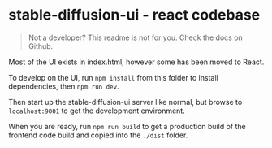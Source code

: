 # stable-diffusion-ui - react codebase

> Not a developer? This readme is not for you. Check the docs on Github.

Most of the UI exists in index.html, however some has been moved to React.

To develop on the UI, run `npm install` from this folder to install dependencies, then `npm run dev`.

Then start up the stable-diffusion-ui server like normal, but browse to `localhost:9001` to get the development environment.

When you are ready, run `npm run build` to get a production build of the frontend code build and copied into the `./dist` folder.
